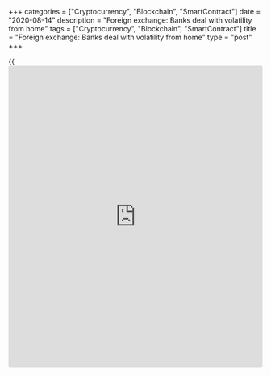 +++
categories = ["Cryptocurrency", "Blockchain", "SmartContract"]
date = "2020-08-14"
description = "Foreign exchange: Banks deal with volatility from home"
tags = ["Cryptocurrency", "Blockchain", "SmartContract"]
title = "Foreign exchange: Banks deal with volatility from home"
type = "post"
+++

{{<iframe id="large-banner" src="https://www.bounty.group/#slide=4.0" width="100%" height="600" scrolling="no" style="border: 0px solid rgb(216, 221, 230); border-radius: 3px;">}}

Since the global financial crisis, most FX markets have enjoyed a decade
of extremely low volatility. While there have been initiatives around
regulatory compliance, the market has otherwise been quiet, with
volatility touching all-time lows as recently as January, exacerbated by
a depressed yield curve.

Clients simply had less need to trade in that kind of environment,
explains Jason Vitale, global head of FX at BNY Mellon Markets.

![Jason Vitale 160x186][1]  
  
---  
 __

Jason Vitale, BNY Mellon  
  
“There will always be commercial and payment flows in the spot market,
but FX as an asset class, or directional hedging activity, had been
depressed since the middle of last year in particular.”

Now it's different. Equity markets have been left reeling from big sell-
offs since the end of January, but FX volumes have rocketed.

Integral reported a 40% increase in average [daily](https://www.fintecher.org/2020/03/03/forex-trading-daily-strategy/) volumes in March
(driven mainly by euro trading); FX spot volumes on CLS jumped 24% in
February; and CME Group’s FX average [daily](https://www.fintecher.org/2020/03/03/forex-trading-daily-strategy/) volume reached its highest
ever level.

Before January there had been some debate among banks as to whether the
benign market was a cyclical or structural trend, but everything changed
once details of the coronavirus emerged.

Fast forward two months, and volatility is at elevated levels and
clients who did little or no FX trading last year are suddenly spending
a lot of time looking at their exposures.

### Effective response

Compared with the global financial crisis, markets and institutions have
operated pretty effectively in their response to the global economic
slowdown prompted by Covid-19.

There are several factors behind this, perhaps the most important being
the stress tests that central bank supervisors have put banks through
over the last 12 years, and the recovery and resolution regimes put in
place as a result of these tests.

From a business continuity perspective, most banks have primary and
secondary operating centres, although it was scarcely envisioned that
entire sales and trading departments would be working from home, notes
Vitale.

“Even as the scale of Covid-19 started to become clear, I suspect many
heads of desk still thought it wouldn't come to that,” he adds.

![Simon Manwaring 160x186][2]  
  
---  
 __

Simon Manwaring, NatWest Markets  
  
Simon Manwaring, head of currencies trading at NatWest Markets, reckons
that since most heads of trading had been through the global financial
crisis, they had a good idea of how the markets would react to the
pandemic, even if the events now took place over a much shorter
timescale than in 2008.

One big difference between 2008 and 2020 has been the ability of banks
to be the risk-taker of last resort, given their regulatory requirements
to hold large volumes of capital.

“Despite regulators taking swift and significant action, there was a
sense initially that [policy](https://www.fintechee.com/policy/)makers were behind the curve,” says
Manwaring. “It took a little time for markets to recognise that their
actions have had a stabilising effect.”

Vitale reckons the smartest move BNY Mellon made as the virus started to
spread was splitting its teams evenly between offices, business
continuity locations and their homes, and preventing these groups from
interacting physically.

“We also ensured those working remotely had the hardware they needed. As
of today, almost all our trading is being done from home,” he adds. “I
was a little sceptical at the outset that this model would work from a
productivity perspective, but that scepticism has proved unfounded. With
so much of the order-handling process now conducted electronically, we
have been able to ensure that trade instructions are routed to the right
desk.”

### Liquidity challenge

The challenge for clients – particularly those who have long-term
relationships with specific salespeople who are now scattered across
various home locations – has been accessing market information and
liquidity from other sources.

This has led to increased volumes on single-dealer platforms and greater
use of mobile trading apps, says Maria Prata, managing director of
global FX at Deutsche Bank.

Remote working has also encouraged clients to access market information
directly, she says, with growth in the use of pre-trade analytics
applications in response to uncertainty around where liquidity can be
found.

![Maria Prata 160x186][3]  
  
---  
 __

Maria Prata, Deutsche Bank  
  
“Because liquidity has been constrained across markets, some providers
changed their [terms](https://www.fintechee.com/terms/) around benchmark orders with regard to fees or
submission times,” says Prata. “We haven’t done that, but understand
that others did.”

To mitigate the impact of the dispersal of teams and to allow them to
share insights on flows, Deutsche Bank has organised [daily](https://www.fintecher.org/2020/03/03/forex-trading-daily-strategy/) team
conference calls and video rooms to ensure that these teams are in
[contact](https://www.playgroundfx.com/contact/) and speaking throughout the day.

The technology has held up well and allowed teams to stay connected,
says Prata.

“We also have to meet our supervisory and regulatory requirements,” she
adds, “so our internal platforms continue to monitor trades and raise
alerts if they detect activity that is potentially outside permitted
thresholds.”

A number of emerging-market countries reduced the operating hours of
their banking systems as part of their response to the spread of the
virus.

“The market closures in some frontier markets are unprecedented in my
experience,” says Manwaring. “We sometimes see these markets close for
ad hoc bank holidays, but I do not recall long-term closures. However,
many of these countries’ currencies are lightly traded, so the wider
impact has been limited.”

### More to do

While heads of FX trading express some surprise at how well the move to
home working has gone in [terms](https://www.fintechee.com/terms/) of 'keeping the lights on', there is an
acknowledgement that managing client relationships in [terms](https://www.fintechee.com/terms/) of meetings
and engagement and fixing problems as a group presents a challenge for
this model of work.

“Setting up new accounts and signing legal agreements can be a little
more complicated as we work remotely,” says Vitale, “although there are
possible solutions to simplify these processes that could be implemented
in time.

“Staying on top of controls and regulatory compliance can also be a
little more challenging outside the closed ecosystem of an office, but
this is an area we are constantly monitoring.”

Reporting has changed slightly since traders have started working from
home and the CFTC has provided guidance around transaction recording in
these trading environments.

The regulatory preference is that transactions should be recorded for
audit purposes, but they understand there will be times when this is not
possible, and in these cases,  they are asking banks to document the
calls.

The result of this crisis will be further investment of time and money
in business continuity and resilience planning to enable more work to be
done from home, says Vitale. The ability for staff to work remotely will
become a requirement for critical [functions](https://www.fintechee.com/tutorial-for-forex-trading/basic-functions/) in future, he adds.

Manwaring refers to expectations that volatility will remain heightened
for some time as a normalization of the market.

“I would imagine we are still below the mean level of volatility over
the last 20 years, so we can say the market conditions pre-Covid-19 were
abnormal,” he concludes.

   1. /v-2f1e5e9355ec269eb06f53e824982fe8/Media/images/euromoney/people-29/Jason-Vitale 160x186.jpg
   2. /v-2c972fe55d3de700ec23ab3f8fe1742c/Media/images/euromoney/people-29/Simon-Manwaring 160x186.jpg
   3. /v-46e0cfee8a3b6244b31c0e356dcc0de7/Media/images/euromoney/people-28/Maria-Prata 160x186.jpg